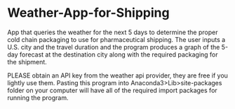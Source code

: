 # Weather-App-for-Shipping
App that queries the weather for the next 5 days to determine the proper cold chain packaging to use for pharmaceutical shipping. The user inputs a U.S. city and the travel duration and the program produces a graph of the 5-day forecast at the destination city along with the required packaging for the shipment.

PLEASE obtain an API key from the weather api provider, they are free if you lightly use them. Pasting this program into Anaconda3>Lib>site-packages folder on your computer will have all of the required import packages for running the program.

